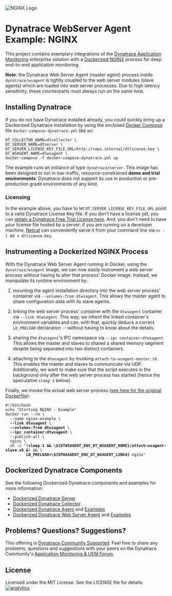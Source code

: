 ![NGINX Logo](https://github.com/dynaTrace/Dynatrace-Docker/blob/images/nginx-logo.png)

# Dynatrace WebServer Agent Example: NGINX

This project contains exemplary integrations of the [Dynatrace Application Monitoring](http://www.dynatrace.com/en/products/application-monitoring.html) enterprise solution with a [Dockerized NGINX](https://hub.docker.com/_/nginx/) process for deep end-to-end application monitoring.

**Note**: the Dynatrace Web Server Agent (master agent) process inside `dynatrace/wsagent` is tightly coupled to the web server modules (slave agents) which are loaded into web server processes. Due to high latency sensitivity, these counterparts must always run on the same host.

## Installing Dynatrace

If you do not have Dynatrace installed already, you could quickly bring up a Dockerized Dynatrace installation by using the enclosed [Docker Compose](https://docs.docker.com/compose/) file `docker-compose-dynatrace.yml` like so:

```
DT_COLLECTOR_NAME=dtcollector \
DT_SERVER_NAME=dtserver \
DT_SERVER_LICENSE_KEY_FILE_URL=http://repo.internal/dtlicense.key \
DT_WSAGENT_NAME=dtwsagent \
docker-compose -f docker-compose-dynatrace.yml up
```

The example runs an instance of type `dynatrace/server`. This image has been designed to run in low-traffic, resource-constrained **demo and trial environments**. Dynatrace does not support its use in production or pre-production grade environments of any kind.

### Licensing

In the example above, you have to let `DT_SERVER_LICENSE_KEY_FILE_URL` point to a valid Dynatrace License Key file. If you don't have a license yet, you can [obtain a Dynatrace Free Trial License here](http://bit.ly/dttrial). And, you don't need to have your license file hosted by a server: if you are running on a developer machine, [Netcat](https://en.wikipedia.org/wiki/Netcat) can conveniently serve it from your command line via `nc -l 80 < dtlicense.key`.

## Instrumenting a Dockerized NGINX Process

With the Dynatrace Web Server Agent running in Docker, using the `dynatrace/wsagent` image, we can now easily instrument a web server process without having to alter that process' Docker image. Instead, we manipulate its runtime environment by:

1) mounting the agent installation directory into the web server process' container via `--volumes-from dtwsagent`. This allows the master agent to share configuration data with its slave agents.

2) linking the web server process' container with the `dtwsagent` container via `--link dtwsagent`. This way, we inherit the linked container's environment variables and can, with that, quickly deduce a correct `LD_PRELOAD` declaration -- without having to know about the details.

3) sharing the `dtwsagent`'s IPC namespace via `--ipc container:dtwsagent`. This allows the master and slaves to shared a shared memory segment despite being separated into two distinct containers.

4) attaching to the `dtwsagent` by invoking `attach-to-wsagent-master.sh`. This enables the master and slaves to communicate via UDP. Additionally, we want to make sure that the script executes in the background only after the web server process has started (hence the speculative `sleep 1` below).

Finally, we invoke the actual web server process ([see here for the original Dockerfile](https://github.com/nginxinc/docker-nginx/blob/a8b6da8425c4a41a5dedb1fb52e429232a55ad41/Dockerfile)):

<pre><code>#!/bin/bash
echo "Starting NGINX - Example"
docker run --rm \
  --name nginx-example \
  <strong>--link dtwsagent</strong> \
  <strong>--volumes-from dtwsagent</strong> \
  <strong>--ipc container:dtwsagent</strong> \
  --publish-all \
  nginx \
  sh -c "(<strong>sleep 1 && \${DTWSAGENT_ENV_DT_WSAGENT_HOME}/attach-wsagent-slave.sh &</strong>) && \
         <strong>LD_PRELOAD=\${DTWSAGENT_ENV_DT_WSAGENT_LIB64}</strong> nginx"
</code></pre>

## Dockerized Dynatrace Components

See the following Dockerized Dynatrace components and examples for more information:

- [Dockerized Dynatrace Server](https://github.com/dynaTrace/Dynatrace-Docker/tree/master/Dynatrace-Server)
- [Dockerized Dynatrace Collector](https://github.com/dynaTrace/Dynatrace-Docker/tree/master/Dynatrace-Collector)
- [Dockerized Dynatrace Agent](https://github.com/dynaTrace/Dynatrace-Docker/tree/master/Dynatrace-Agent) and [Examples](https://github.com/dynaTrace/Dynatrace-Docker/tree/master/Dynatrace-Agent-Examples)
- [Dockerized Dynatrace Web Server Agent](https://github.com/dynaTrace/Dynatrace-Docker/tree/master/Dynatrace-WebServer-Agent) and [Examples](https://github.com/dynaTrace/Dynatrace-Docker/tree/master/Dynatrace-WebServer-Agent-Examples)

## Problems? Questions? Suggestions?

This offering is [Dynatrace Community Supported](https://community.dynatrace.com/community/display/DL/Support+Levels#SupportLevels-Communitysupported/NotSupportedbyDynatrace(providedbyacommunitymember)). Feel free to share any problems, questions and suggestions with your peers on the Dynatrace Community's [Application Monitoring & UEM Forum](https://answers.dynatrace.com/spaces/146/index.html).

## License

Licensed under the MIT License. See the LICENSE file for details.
[![analytics](https://www.google-analytics.com/collect?v=1&t=pageview&_s=1&dl=https%3A%2F%2Fgithub.com%2FdynaTrace&dp=%2FDynatrace-Docker%2FDynatrace-Agent-Examples%2Ftomcat&dt=Dynatrace-Docker%2FDynatrace-Docker%2FDynatrace-Agent-Examples%2Ftomcat&_u=Dynatrace~&cid=github.com%2FdynaTrace&tid=UA-54510554-5&aip=1)]()